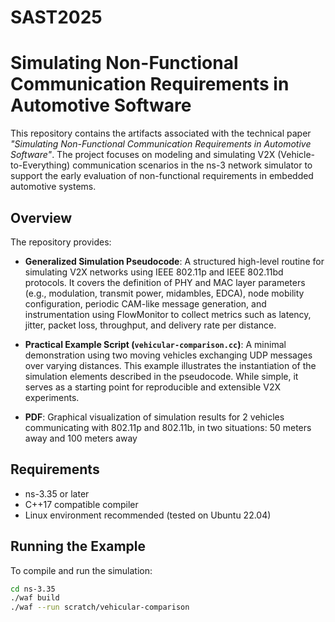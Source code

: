 # SAST2025
# Simulating Non-Functional Communication Requirements in Automotive Software

This repository contains the artifacts associated with the technical paper *"Simulating Non-Functional Communication Requirements in Automotive Software"*. The project focuses on modeling and simulating V2X (Vehicle-to-Everything) communication scenarios in the ns-3 network simulator to support the early evaluation of non-functional requirements in embedded automotive systems.

## Overview

The repository provides:

- **Generalized Simulation Pseudocode**: A structured high-level routine for simulating V2X networks using IEEE 802.11p and IEEE 802.11bd protocols. It covers the definition of PHY and MAC layer parameters (e.g., modulation, transmit power, midambles, EDCA), node mobility configuration, periodic CAM-like message generation, and instrumentation using FlowMonitor to collect metrics such as latency, jitter, packet loss, throughput, and delivery rate per distance.

- **Practical Example Script (`vehicular-comparison.cc`)**: A minimal demonstration using two moving vehicles exchanging UDP messages over varying distances. This example illustrates the instantiation of the simulation elements described in the pseudocode. While simple, it serves as a starting point for reproducible and extensible V2X experiments.

- **PDF**: Graphical visualization of simulation results for 2 vehicles communicating with 802.11p and 802.11b, in two situations: 50 meters away and 100 meters away
## Requirements

- ns-3.35 or later
- C++17 compatible compiler
- Linux environment recommended (tested on Ubuntu 22.04)

## Running the Example

To compile and run the simulation:

```bash
cd ns-3.35
./waf build
./waf --run scratch/vehicular-comparison
